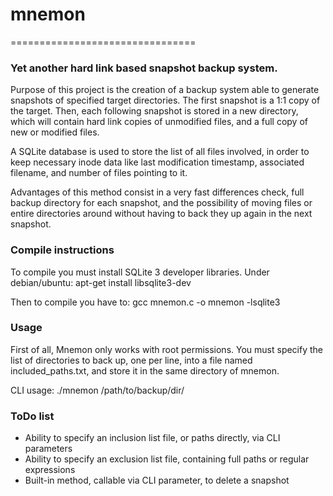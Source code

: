 # mnemon
================================


### Yet another hard link based snapshot backup system.

Purpose of this project is the creation of a backup system able to generate snapshots of specified target directories. The first snapshot is a 1:1 copy of the target. Then, each following snapshot is stored in a new directory, which will contain hard link copies of unmodified files, and a full copy of new or modified files.

A SQLite database is used to store the list of all files involved, in order to keep necessary inode data like last modification timestamp, associated filename, and number of files pointing to it.

Advantages of this method consist in a very fast differences check, full backup directory for each snapshot, and the possibility of moving files or entire directories around without having to back they up again in the next snapshot.


### Compile instructions

To compile you must install SQLite 3 developer libraries. Under debian/ubuntu:
apt-get install libsqlite3-dev

Then to compile you have to:
gcc mnemon.c -o mnemon -lsqlite3


### Usage

First of all, Mnemon only works with root permissions.
You must specify the list of directories to back up, one per line, into a file named included_paths.txt, and store it in the same directory of mnemon.

CLI usage:
./mnemon /path/to/backup/dir/


### ToDo list

*  Ability to specify an inclusion list file, or paths directly, via CLI parameters 
*  Ability to specify an exclusion list file, containing full paths or regular expressions
*  Built-in method, callable via CLI parameter, to delete a snapshot
